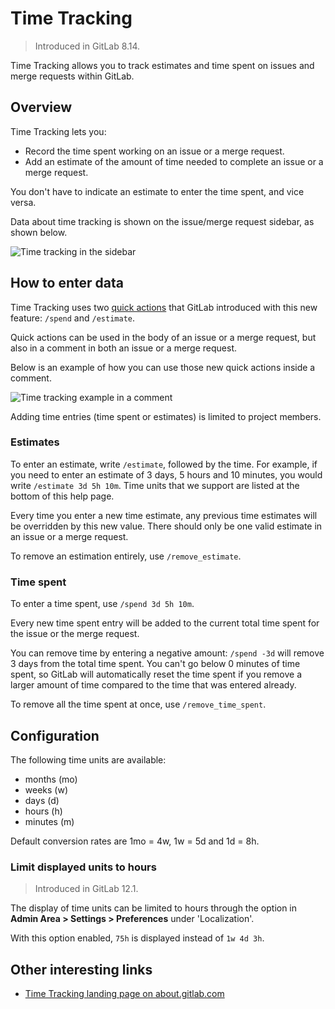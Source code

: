 # Time Tracking

> Introduced in GitLab 8.14.

Time Tracking allows you to track estimates and time spent on issues and merge
requests within GitLab.

## Overview

Time Tracking lets you:

- Record the time spent working on an issue or a merge request.
- Add an estimate of the amount of time needed to complete an issue or a merge
  request.

You don't have to indicate an estimate to enter the time spent, and vice versa.

Data about time tracking is shown on the issue/merge request sidebar, as shown
below.

![Time tracking in the sidebar](time-tracking/time-tracking-sidebar.png)

## How to enter data

Time Tracking uses two [quick actions] that GitLab introduced with this new
feature: `/spend` and `/estimate`.

Quick actions can be used in the body of an issue or a merge request, but also
in a comment in both an issue or a merge request.

Below is an example of how you can use those new quick actions inside a comment.

![Time tracking example in a comment](time-tracking/time-tracking-example.png)

Adding time entries (time spent or estimates) is limited to project members.

### Estimates

To enter an estimate, write `/estimate`, followed by the time. For example, if
you need to enter an estimate of 3 days, 5 hours and 10 minutes, you would write
`/estimate 3d 5h 10m`. Time units that we support are listed at the bottom of
this help page.

Every time you enter a new time estimate, any previous time estimates will be
overridden by this new value. There should only be one valid estimate in an
issue or a merge request.

To remove an estimation entirely, use `/remove_estimate`.

### Time spent

To enter a time spent, use `/spend 3d 5h 10m`.

Every new time spent entry will be added to the current total time spent for the
issue or the merge request.

You can remove time by entering a negative amount: `/spend -3d` will remove 3
days from the total time spent. You can't go below 0 minutes of time spent,
so GitLab will automatically reset the time spent if you remove a larger amount
of time compared to the time that was entered already.

To remove all the time spent at once, use `/remove_time_spent`.

## Configuration

The following time units are available:

- months (mo)
- weeks (w)
- days (d)
- hours (h)
- minutes (m)

Default conversion rates are 1mo = 4w, 1w = 5d and 1d = 8h.

### Limit displayed units to hours

> Introduced in GitLab 12.1.

The display of time units can be limited to hours through the option in **Admin Area > Settings > Preferences** under 'Localization'.

With this option enabled, `75h` is displayed instead of `1w 4d 3h`.

## Other interesting links

- [Time Tracking landing page on about.gitlab.com](https://about.gitlab.com/solutions/time-tracking/)

[quick actions]: ../user/project/quick_actions.md
